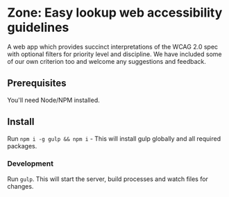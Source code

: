 # Zone: Easy lookup web accessibility guidelines

A web app which provides succinct interpretations of the WCAG 2.0 spec with optional filters for priority level and discipline. We have included some of our own criterion too and welcome any suggestions and feedback.

## Prerequisites

You'll need Node/NPM installed.

## Install

Run `npm i -g gulp && npm i` - This will install gulp globally and all required packages.

### Development

Run `gulp`. This will start the server, build processes and watch files for changes.
